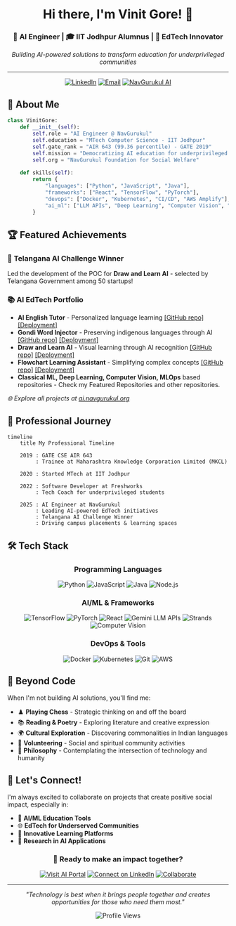 <div align="center">
  
# Hi there, I'm Vinit Gore! 👋

### 🤖 AI Engineer | 🎓 IIT Jodhpur Alumnus | 🌟 EdTech Innovator

*Building AI-powered solutions to transform education for underprivileged communities*

---

[![LinkedIn](https://img.shields.io/badge/LinkedIn-0077B5?style=for-the-badge&logo=linkedin&logoColor=white)](https://www.linkedin.com/in/vinitgore/)
[![Email](https://img.shields.io/badge/Email-D14836?style=for-the-badge&logo=gmail&logoColor=white)](mailto:vinitgore1234@gmail.com)
[![NavGurukul AI](https://img.shields.io/badge/AI%20Portal-FF6B6B?style=for-the-badge&logo=artificial-intelligence&logoColor=white)](https://ai.navgurukul.org)

</div>

## 🚀 About Me

```python
class VinitGore:
    def __init__(self):
        self.role = "AI Engineer @ NavGurukul"
        self.education = "MTech Computer Science - IIT Jodhpur"
        self.gate_rank = "AIR 643 (99.36 percentile) - GATE 2019"
        self.mission = "Democratizing AI education for underprivileged youth"
        self.org = "NavGurukul Foundation for Social Welfare"
    
    def skills(self):
        return {
            "languages": ["Python", "JavaScript", "Java"],
            "frameworks": ["React", "TensorFlow", "PyTorch"],
            "devops": ["Docker", "Kubernetes", "CI/CD", "AWS Amplify"],
            "ai_ml": ["LLM APIs", "Deep Learning", "Computer Vision", "NLP", "Q-Learning"]
        }
```

## 🏆 Featured Achievements

### 🎯 **Telangana AI Challenge Winner**
Led the development of the POC for **Draw and Learn AI** - selected by Telangana Government among 50 startups!

### 📚 **AI EdTech Portfolio**
- **AI English Tutor** - Personalized language learning [[GitHub repo]](https://github.com/Vinit-source/AI-English-Tutor) [[Deployment]](https://ai-english-tutor-genai.vercel.app/)
- **Gondi Word Injector** - Preserving indigenous languages through AI [[GitHub repo]](https://github.com/navgurukul/Gondi-Word-Inserter) [[Deployment]](https://chromewebstore.google.com/detail/gondi-word-inserter/hlaigbmmpjdnjpgbpdgmefonembjanhm)
- **Draw and Learn AI** - Visual learning through AI recognition [[GitHub repo]](https://github.com/navgurukul/draw-and-learn) [[Deployment]](https://gemini-llm.d1sfgow19d914z.amplifyapp.com/)
- **Flowchart Learning Assistant** - Simplifying complex concepts [[GitHub repo]](https://github.com/navgurukul/Flowchart-learner-simple) [[Deployment]](https://main.dbcl582n2agz1.amplifyapp.com/)
- **Classical ML, Deep Learning, Computer Vision, MLOps** based repositories - Check my Featured Repositories and other repositories.

*🌐 Explore all projects at [ai.navgurukul.org](https://ai.navgurukul.org)*

## 💼 Professional Journey

```mermaid
timeline
    title My Professional Timeline
    
    2019 : GATE CSE AIR 643
         : Trainee at Maharashtra Knowledge Corporation Limited (MKCL)

    2020 : Started MTech at IIT Jodhpur
    
    2022 : Software Developer at Freshworks
         : Tech Coach for underprivileged students
    
    2025 : AI Engineer at NavGurukul
         : Leading AI-powered EdTech initiatives
         : Telangana AI Challenge Winner
         : Driving campus placements & learning spaces

```

## 🛠️ Tech Stack

<div align="center">

### Programming Languages
![Python](https://img.shields.io/badge/Python-3776AB?style=for-the-badge&logo=python&logoColor=white)
![JavaScript](https://img.shields.io/badge/JavaScript-F7DF1E?style=for-the-badge&logo=javascript&logoColor=black)
![Java](https://img.shields.io/badge/Java-ED8B00?style=for-the-badge&logo=java&logoColor=white)
![Node.js](https://img.shields.io/badge/Node.js-339933?style=for-the-badge&logo=nodedotjs&logoColor=white)

### AI/ML & Frameworks
![TensorFlow](https://img.shields.io/badge/TensorFlow-FF6F00?style=for-the-badge&logo=tensorflow&logoColor=white)
![PyTorch](https://img.shields.io/badge/PyTorch-EE4C2C?style=for-the-badge&logo=pytorch&logoColor=white)
![React](https://img.shields.io/badge/React-20232A?style=for-the-badge&logo=react&logoColor=61DAFB)
![Gemini LLM APIs](https://img.shields.io/badge/Gemini%20LLM%20APIs-4285F4?style=for-the-badge&logo=google&logoColor=white)
![Strands](https://img.shields.io/badge/AWS-Strands%20Library-blueviolet?style=for-the-badge&logo=strands&logoColor=white)
![Computer Vision](https://img.shields.io/badge/Computer%20Vision-00CED1?style=for-the-badge&logo=openai&logoColor=white)

### DevOps & Tools
![Docker](https://img.shields.io/badge/Docker-2496ED?style=for-the-badge&logo=docker&logoColor=white)
![Kubernetes](https://img.shields.io/badge/Kubernetes-326CE5?style=for-the-badge&logo=kubernetes&logoColor=white)
![Git](https://img.shields.io/badge/Git-F05032?style=for-the-badge&logo=git&logoColor=white)
![AWS](https://img.shields.io/badge/AWS-Amazon%20Web%20Services-232F3E?style=for-the-badge&logo=amazon&logoColor=white)

</div>


## 🎨 Beyond Code

When I'm not building AI solutions, you'll find me:

- ♟️ **Playing Chess** - Strategic thinking on and off the board
- 📚 **Reading & Poetry** - Exploring literature and creative expression  
- 🌍 **Cultural Exploration** - Discovering commonalities in Indian languages
- 🤝 **Volunteering** - Social and spiritual community activities
- 💭 **Philosophy** - Contemplating the intersection of technology and humanity

## 🤝 Let's Connect!

I'm always excited to collaborate on projects that create positive social impact, especially in:

- 🤖 **AI/ML Education Tools**
- 🌐 **EdTech for Underserved Communities** 
- 📱 **Innovative Learning Platforms**
- 🔬 **Research in AI Applications**

<div align="center">

### 🚀 Ready to make an impact together?

[![Visit AI Portal](https://img.shields.io/badge/🌟%20Explore%20AI%20Portal-ai.navgurukul.org-FF6B6B?style=for-the-badge)](https://ai.navgurukul.org)
[![Connect on LinkedIn](https://img.shields.io/badge/💼%20Connect%20on%20LinkedIn-blue?style=for-the-badge)](https://www.linkedin.com/in/vinitgore/)
[![Collaborate](https://img.shields.io/badge/🤝%20Let's%20Collaborate-green?style=for-the-badge)](mailto:vinitgore1234@gmail.com)

---

*"Technology is best when it brings people together and creates opportunities for those who need them most."*

![Profile Views](https://komarev.com/ghpvc/?username=Vinit-source&color=blueviolet&style=for-the-badge)

</div>
